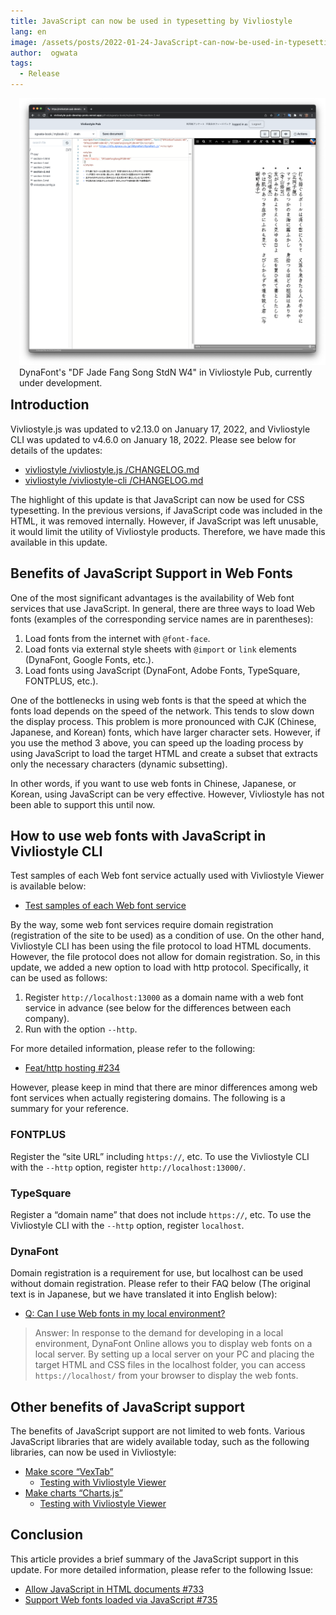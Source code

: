 ```yaml
---
title: JavaScript can now be used in typesetting by Vivliostyle
lang: en
image: /assets/posts/2022-01-24-JavaScript-can-now-be-used-in-typesetting-by-Vivliostyle/fig-1.png
author:  ogwata
tags:
  - Release
---
```

<div style="float: right; margin: 0 0 1em 1em;"><img src="/assets/posts/2022-01-24-JavaScript-can-now-be-used-in-typesetting-by-Vivliostyle/fig-1.png" alt="JavaScript can now be used in typesetting by Vivliostyle" style="width: 620px;" /><figcaption>DynaFont's "DF Jade Fang Song StdN W4" in Vivliostyle Pub, currently under development.</figcaption></div>

## Introduction

Vivliostyle.js was updated to v2.13.0 on January 17, 2022, and Vivliostyle CLI was updated to v4.6.0 on January 18, 2022. Please see below for details of the updates:

- [vivliostyle /vivliostyle.js /CHANGELOG.md](https://github.com/vivliostyle/vivliostyle.js/blob/master/CHANGELOG.md)
- [vivliostyle /vivliostyle-cli /CHANGELOG.md](https://github.com/vivliostyle/vivliostyle-cli/blob/main/CHANGELOG.md)

The highlight of this update is that JavaScript can now be used for CSS typesetting. In the previous versions, if JavaScript code was included in the HTML, it was removed internally. However, if JavaScript was left unusable, it would limit the utility of Vivliostyle products. Therefore, we have made this available in this update.

## Benefits of JavaScript Support in Web Fonts

One of the most significant advantages is the availability of Web font services that use JavaScript. In general, there are three ways to load Web fonts (examples of the corresponding service names are in parentheses):

1. Load fonts from the internet with `@font-face`.
2. Load fonts via external style sheets with `@import` or `link` elements (DynaFont, Google Fonts, etc.).
3. Load fonts using JavaScript (DynaFont, Adobe Fonts, TypeSquare, FONTPLUS, etc.).

One of the bottlenecks in using web fonts is that the speed at which the fonts load depends on the speed of the network. This tends to slow down the display process. This problem is more pronounced with CJK (Chinese, Japanese, and Korean) fonts, which have larger character sets. However, if you use the method 3 above, you can speed up the loading process by using JavaScript to load the target HTML and create a subset that extracts only the necessary characters (dynamic subsetting).

In other words, if you want to use web fonts in Chinese, Japanese, or Korean, using JavaScript can be very effective. However, Vivliostyle has not been able to support this until now.

## How to use web fonts with JavaScript in Vivliostyle CLI

Test samples of each Web font service actually used with Vivliostyle Viewer is available below:

- [Test samples of each Web font service](https://github.com/vivliostyle/vivliostyle.js/issues/735#issuecomment-1006275491)

By the way, some web font services require domain registration (registration of the site to be used) as a condition of use. On the other hand, Vivliostyle CLI has been using the file protocol to load HTML documents. However, the file protocol does not allow for domain registration. So, in this update, we added a new option to load with http protocol. Specifically, it can be used as follows:

1. Register `http://localhost:13000` as a domain name with a web font service in advance (see below for the differences between each company).
2. Run with the option `--http`.

For more detailed information, please refer to the following:

- [ Feat/http hosting #234 ](https://github.com/vivliostyle/vivliostyle-cli/pull/234)

However, please keep in mind that there are minor differences among web font services when actually registering domains. The following is a summary for your reference.

### FONTPLUS

Register the “site URL” including `https://`, etc. To use the Vivliostyle CLI with the `--http` option, register `http://localhost:13000/`.

### TypeSquare

Register a “domain name” that does not include `https://`, etc. To use the Vivliostyle CLI with the `--http` option, register `localhost`.

### DynaFont

Domain registration is a requirement for use, but localhost can be used without domain registration. Please refer to their FAQ below (The original text is in Japanese, but we have translated it into English below):

- [Q: Can I use Web fonts in my local environment?<i class="fas fa-external-link-alt"></i>](https://www.dynacw.co.jp/support/support_faq_detail.aspx?qid=456&fcid=223)

> Answer: In response to the demand for developing in a local environment, DynaFont Online allows you to display web fonts on a local server. By setting up a local server on your PC and placing the target HTML and CSS files in the localhost folder, you can access `https://localhost/` from your browser to display the web fonts.

## Other benefits of JavaScript support

The benefits of JavaScript support are not limited to web fonts. Various JavaScript libraries that are widely available today, such as the following libraries, can now be used in Vivliostyle:

- [Make score “VexTab”<i class="fas fa-external-link-alt"></i>](http://vexflow.com/vextab/tutorial.html)
    - [Testing with Vivliostyle Viewer](https://vivliostyle.vercel.app/#src=https://raw.githack.com/0xfe/vextab/master/doc/tutorial.html)
- [Make charts “Charts.js”<i class="fas fa-external-link-alt"></i>](https://www.chartjs.org/)
    - [Testing with Vivliostyle Viewer](https://vivliostyle.vercel.app/#src=https://raw.githack.com/zopyx/print-css-rocks/master/lessons/lesson-chart-js/index.html)

## Conclusion

This article provides a brief summary of the JavaScript support in this update. For more detailed information, please refer to the following Issue:

- [Allow JavaScript in HTML documents #733](https://github.com/vivliostyle/vivliostyle.js/issues/733)
- [Support Web fonts loaded via JavaScript #735](https://github.com/vivliostyle/vivliostyle.js/issues/735)